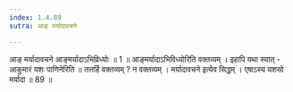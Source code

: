 ```yaml
---
index: 1.4.89
sutra: आङ् मर्यादावचने

---
```

 आङ् मर्यादावचने आङ्मर्यादाऽभिव्रिध्योः ॥ 1 ॥ आङ्मर्यादाऽभिविध्योरिति वक्तव्यम् । इहापि यथा स्यात्  -  आकुमारं यशः पाणिनेरिति ॥ तत्तर्हि वक्तव्यम् ? न वक्तव्यम् । मर्यादावचने इत्येव सिद्धम् । एषाऽस्य यशसो मर्यादा ॥ 89 ॥ 
